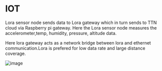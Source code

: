 # IOT

Lora sensor node sends data to Lora gateway which in turn sends to TTN cloud via Raspberry pi gateway. Here the Lora sensor node measures the accelerometer,temp, humidity, pressure, altitude data.  

Here lora gateway acts as a network bridge between lora and ethernet communication.Lora is prefered for low data rate and large distance coverage.

![image](https://user-images.githubusercontent.com/43459203/125150273-6a4c6b80-e0f3-11eb-9e2c-ef8f24d02b89.png)
